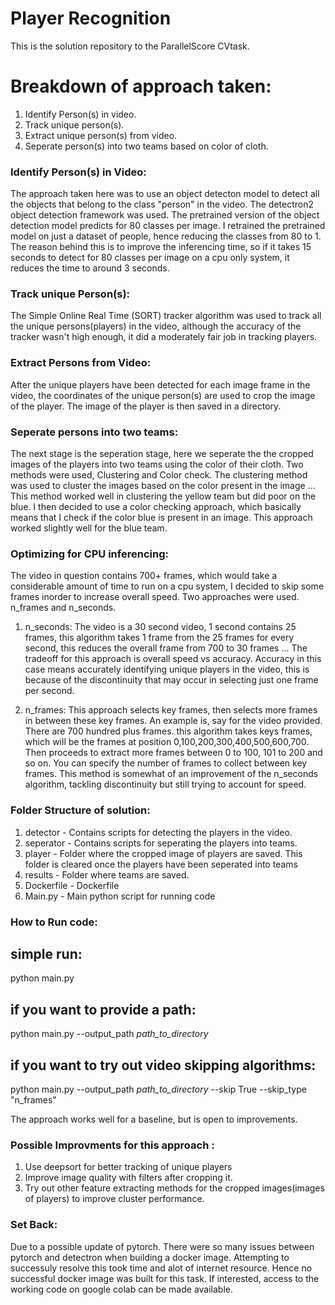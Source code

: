 # Player Recognition

This is the solution repository to the ParallelScore CVtask.

# Breakdown of approach taken:
1) Identify Person(s) in video.
2) Track unique person(s).
3) Extract unique person(s) from video.
4) Seperate person(s) into two teams based on color of cloth.

### Identify Person(s) in Video:
The approach taken here was to use an object detecton model to detect all the objects that belong to the class "person" in the video. The detectron2 object detection framework was used. The pretrained version of the object detection model predicts for 80 classes per image. I retrained the pretrained model on just a dataset of people, hence reducing the classes from 80 to 1. The reason behind this is to improve the inferencing time, so if it takes 15 seconds to detect for 80 classes per image on a cpu only system, it reduces the time to around 3 seconds.

### Track unique Person(s):
The Simple Online Real Time (SORT) tracker algorithm was used to track all the unique persons(players) in the video, although the accuracy of the tracker wasn't high enough, it did a moderately fair job in tracking players.

### Extract Persons from Video:
After the unique players have been detected for each image frame in the video, the coordinates of the unique person(s) are used to crop the image of the player. The image of the player is then saved in a directory.

### Seperate persons into two teams:
The next stage is the seperation stage, here we seperate the the cropped images of the players into two teams using the color of their cloth. Two methods were used,
 Clustering and Color check. The clustering method was used to cluster the images based on the color present in the image ... This method worked well in clustering the yellow team but did poor on the blue. I then decided to use a color checking approach, which basically means that I check if the color blue is present in an image. This approach worked slightly well for the blue team.
 
### Optimizing for CPU inferencing:
The video in question contains 700+ frames, which would take a considerable amount of time to run on a cpu system, I decided to skip some frames inorder to increase overall speed. Two approaches were used. n_frames and n_seconds. 

1) n_seconds: The video is a 30 second video, 1 second contains 25 frames, this algorithm takes 1 frame from the 25 frames for every second, this reduces the overall frame from 700 to 30 frames ... The tradeoff for this approach is overall speed vs accuracy. Accuracy in this case means accurately identifying unique players in the video, this is because of the discontinuity that may occur in selecting just one frame per second.

2) n_frames: This approach selects key frames, then selects more frames in between these key frames. An example is, say for the video provided. There are 700 hundred plus frames. this algorithm takes keys frames, which will be the frames at position 0,100,200,300,400,500,600,700. Then proceeds to extract more frames between 0 to 100, 101 to 200 and so on. You can specify the number of frames to collect between key frames. This method is somewhat of an improvement of the n_seconds algorithm, tackling discontinuity but still trying to account for speed.


### Folder Structure of solution:
1) detector - Contains scripts for detecting the players in the video.
2) seperator -  Contains scripts for seperating the players into teams.
3) player - Folder where the cropped image of players are saved. This folder is cleared once the players have been seperated into teams
4) results - Folder where teams are saved.
3) Dockerfile -  Dockerfile
4) Main.py -  Main python script for running code



### How to Run code:
## simple run:
python main.py

## if you want to provide a path:
python main.py --output_path _path_to_directory_

## if you want to try out video skipping algorithms:
python main.py --output_path _path_to_directory_ --skip True --skip_type "n_frames"

The approach works well for a baseline, but is open to improvements.

### Possible Improvments for this approach :
1) Use deepsort for better tracking of unique players
2) Improve image quality with filters after cropping it.
3) Try out other feature extracting methods for the cropped images(images of players) to improve cluster performance.



### Set Back:
Due to a possible update of pytorch. There were so many issues between pytorch and detectron when building a docker image. Attempting to successuly resolve this took time and alot of internet resource. Hence no successful docker image was built for this task. If interested, access to the working code on google colab can be made available. 
